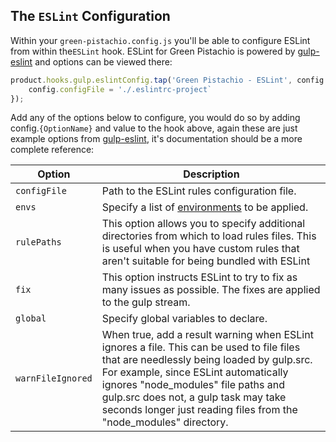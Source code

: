 ## The `ESLint` Configuration
Within your `green-pistachio.config.js` you'll be able to configure ESLint from within the`ESLint` hook.  ESLint for Green Pistachio is powered by [gulp-eslint](https://github.com/adametry/gulp-eslint#readme) and options can be viewed there:

```javascript
product.hooks.gulp.eslintConfig.tap('Green Pistachio - ESLint', config => {
    config.configFile = './.eslintrc-project`
});
```

Add any of the options below to configure, you would do so by adding config.`{OptionName}` and value to the hook above, again these
are just example options from [gulp-eslint](https://github.com/adametry/gulp-eslint#readme), it's documentation should be a more complete reference:

[comment]: # (The table below was generated here: https://www.tablesgenerator.com/markdown_tables# It can be copy pasted into this generator for easy updating in the future)

| Option | Description |
|---|---|
| `configFile` | Path to the ESLint rules configuration file. |
| `envs` | Specify a list of [environments](https://eslint.org/docs/user-guide/configuring/#specifying-environments) to be applied. |
| `rulePaths` | This option allows you to specify additional directories from which to load rules files. This is useful when you have custom rules that aren't suitable for being bundled with ESLint |
| `fix` | This option instructs ESLint to try to fix as many issues as possible. The fixes are applied to the gulp stream. |
| `global` | Specify global variables to declare. |
| `warnFileIgnored` | When true, add a result warning when ESLint ignores a file. This can be used to file files that are needlessly being loaded by gulp.src. For example, since ESLint automatically ignores "node_modules" file paths and gulp.src does not, a gulp task may take seconds longer just reading files from the "node_modules" directory. |

[comment]: # (End Table Generator Comment)
